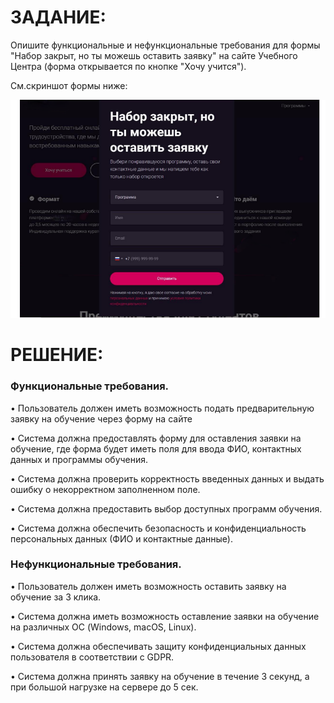 # ЗАДАНИЕ:


Опишите функциональные и нефункциональные требования для формы "Набор закрыт, но ты можешь оставить заявку" на сайте Учебного Центра  (форма открывается по кнопке "Хочу учится").

См.скриншот формы ниже:

![Изображение 18](./Изображения8/Изображение18.png)

# РЕШЕНИЕ:

### Функциональные требования.

•	Пользователь должен иметь возможность подать предварительную заявку на обучение через форму на сайте

•	Система должна предоставлять форму для оставления заявки на обучение, где форма будет иметь поля для ввода ФИО, контактных данных и программы обучения.

•	Система должна проверить корректность введенных данных и выдать ошибку о некорректном заполненном поле.

•	Система должна предоставить выбор доступных программ обучения.

•	Система должна обеспечить безопасность и конфиденциальность персональных данных (ФИО и контактные данные).

### Нефункциональные требования.

•	Пользователь должен иметь возможность оставить заявку на обучение за 3 клика.

•	Система должна иметь возможность оставление заявки на обучение на различных ОС (Windows, macOS, Linux).

•	Система должна обеспечивать защиту конфиденциальных данных пользователя в соответствии с GDPR.

•	Система должна принять заявку на обучение в течение 3 секунд, а при большой нагрузке на сервере до 5 сек.

